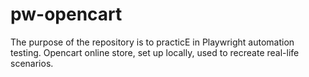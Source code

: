 # pw-opencart

The purpose of the repository is to practicE in Playwright automation testing. Opencart online store, set up locally, used to recreate real-life scenarios.
